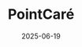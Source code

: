 ---  
layout: startup_page  
title: "PointCaré"  
id: "pointcare.be"  
permalink: "/pointcarpointcare.be06192025/"  
website: "https://pointcare.be/about"  
funding_round: ""  
funding_amount: "€1.5M"  
investors: "private investors"  
about: "PointCaré is developing OnTarget, a platform that interprets real-time data from operating rooms and intensive care units to provide caregivers with tailored advice. The platform utilizes AI to help doctors and nurses make accurate, informed decisions, considering numerous variables."  
markets: "Healthtech, AI"  
hq: "Ghent, Belgium"  
founded_year: "2022"  
linkedin: "https://be.linkedin.com/company/pointcar%C3%A9"  
twitter: ""  
instagram: ""  
facebook: ""  
crunchbase: "https://www.crunchbase.com/organization/pointcarre"  
pitchbook: "https://pitchbook.com/profiles/company/865927-45"  

date_display: "19-Jun-2025"  
date: "2025-06-19"

# SEO Optimization  
meta_title: "PointCaré -  Funding (€1.5M)"  
meta_description: "PointCaré, PointCaré is developing OnTarget, a platform that interprets real-time data from operating rooms and intensive care units to provide caregivers with t..."  
meta_keywords: "PointCaré, Healthtech, AI,  funding"  
canonical_url: "https://startup.projectstartups.com/pointcarpointcare.be06192025/"  
---